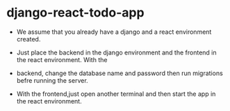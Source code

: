# django-react-todo-app




* We assume that you already have a django and a react environment created.

* Just place the backend in the django environment and the frontend in the react environment. With the
* backend, change the database name and password then run migrations befre running the server.

* With the frontend,just open another terminal and then start the app in the react environment.

